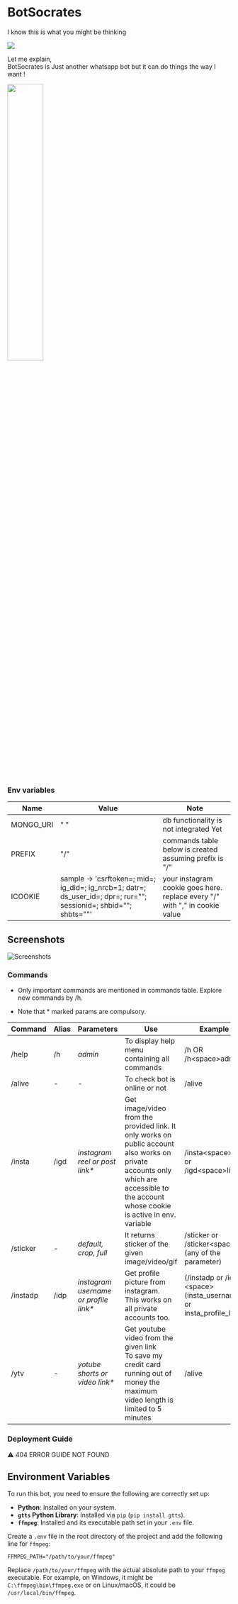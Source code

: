 # BotSocrates

I know this is what you might be thinking

![](https://raw.githubusercontent.com/kentcdodds/starwars-names/master/other/starwars-names.gif)

Let me explain,  
BotSocrates is Just another whatsapp bot but it can do things the way I want !

<img src ="https://user-images.githubusercontent.com/24763651/194157590-0dbece7a-956a-4a82-94d0-9d24b60ba8d0.png" width="40%" height="40%">  


### Env variables
| Name         | Value     | Note |
|--------------|-----------|-----------|
|MONGO_URI| " "|  db functionality is not integrated Yet |
|PREFIX| "/"  | commands table below is created assuming prefix is "/" |
|ICOOKIE| sample -> 'csrftoken=; mid=; ig_did=; ig_nrcb=1; datr=; ds_user_id=; dpr=; rur=""; sessionid=; shbid=""; shbts=""'| your instagram cookie goes here.<br/> replace every "/" with "," in cookie value

## Screenshots
![Screenshots](https://user-images.githubusercontent.com/24763651/194153036-9678b26c-9367-4beb-8569-1939ca5db30f.png)





### Commands

- Only important commands are mentioned in commands table. Explore new commands by /h.  

- Note that * marked params are compulsory.

| Command      | Alias     | Parameters |  Use | Example |
|--------------|-----------|------------|----------------------------------------------|----------------------|
| /help        |      /h   |    *admin*                               | To display help menu containing all commands |    /h  OR /h\<space\>admin    |
| /alive       |       -   |  -                                       | To check bot is online or not                |    /alive             |
| /insta       |     /igd  |  *instagram reel or post link\**         | Get image/video from the provided link. It only works on public account also works on private accounts only which are accessible to the account whose cookie is active in env. variable | /insta\<space\>link or /igd\<space\>link|
| /sticker     |       -   |  *default, crop, full*                   | It returns sticker of the given image/video/gif              |    /sticker or <br/> /sticker\<space\>(any of the parameter)             |
| /instadp     |    /idp   |  *instagram username or profile link\**  | Get profile picture from instagram.<br/> This works on all private accounts too.             |    (/instadp or /idp)\<space\>(insta_username or insta_profile_link)             |
| /ytv         |       -   |  *yotube shorts or video link\**         | Get youtube video from the given link <br/> To save my credit card running out of money the maximum video length is limited to 5 minutes |    /alive             |

### Deployment Guide

:warning: 404 ERROR GUIDE NOT FOUND

## Environment Variables

To run this bot, you need to ensure the following are correctly set up:

*   **Python**: Installed on your system.
*   **`gtts` Python Library**: Installed via `pip` (`pip install gtts`).
*   **`ffmpeg`**: Installed and its executable path set in your `.env` file.

Create a `.env` file in the root directory of the project and add the following line for `ffmpeg`:

```
FFMPEG_PATH="/path/to/your/ffmpeg"
```

Replace `/path/to/your/ffmpeg` with the actual absolute path to your `ffmpeg` executable. For example, on Windows, it might be `C:\ffmpeg\bin\ffmpeg.exe` or on Linux/macOS, it could be `/usr/local/bin/ffmpeg`.

